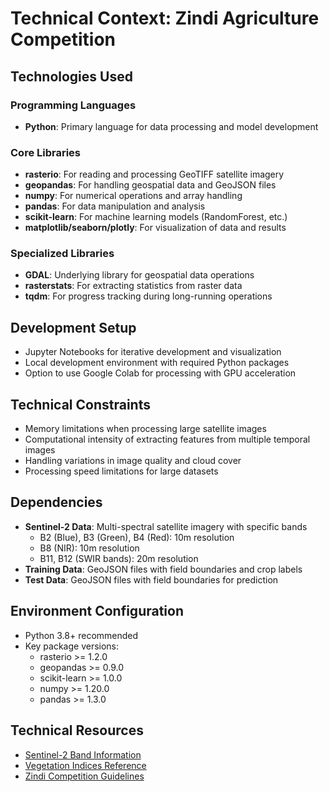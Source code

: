 # Technical Context: Zindi Agriculture Competition

## Technologies Used

### Programming Languages

- **Python**: Primary language for data processing and model development

### Core Libraries

- **rasterio**: For reading and processing GeoTIFF satellite imagery
- **geopandas**: For handling geospatial data and GeoJSON files
- **numpy**: For numerical operations and array handling
- **pandas**: For data manipulation and analysis
- **scikit-learn**: For machine learning models (RandomForest, etc.)
- **matplotlib/seaborn/plotly**: For visualization of data and results

### Specialized Libraries

- **GDAL**: Underlying library for geospatial data operations
- **rasterstats**: For extracting statistics from raster data
- **tqdm**: For progress tracking during long-running operations

## Development Setup

- Jupyter Notebooks for iterative development and visualization
- Local development environment with required Python packages
- Option to use Google Colab for processing with GPU acceleration

## Technical Constraints

- Memory limitations when processing large satellite images
- Computational intensity of extracting features from multiple temporal images
- Handling variations in image quality and cloud cover
- Processing speed limitations for large datasets

## Dependencies

- **Sentinel-2 Data**: Multi-spectral satellite imagery with specific bands
  - B2 (Blue), B3 (Green), B4 (Red): 10m resolution
  - B8 (NIR): 10m resolution
  - B11, B12 (SWIR bands): 20m resolution
- **Training Data**: GeoJSON files with field boundaries and crop labels
- **Test Data**: GeoJSON files with field boundaries for prediction

## Environment Configuration

- Python 3.8+ recommended
- Key package versions:
  - rasterio >= 1.2.0
  - geopandas >= 0.9.0
  - scikit-learn >= 1.0.0
  - numpy >= 1.20.0
  - pandas >= 1.3.0

## Technical Resources

- [Sentinel-2 Band Information](https://sentinels.copernicus.eu/web/sentinel/user-guides/sentinel-2-msi/resolutions/spatial)
- [Vegetation Indices Reference](https://www.indexdatabase.de/)
- [Zindi Competition Guidelines](https://zindi.africa/competitions/cote-divoire-byte-sized-agriculture-challenge)
